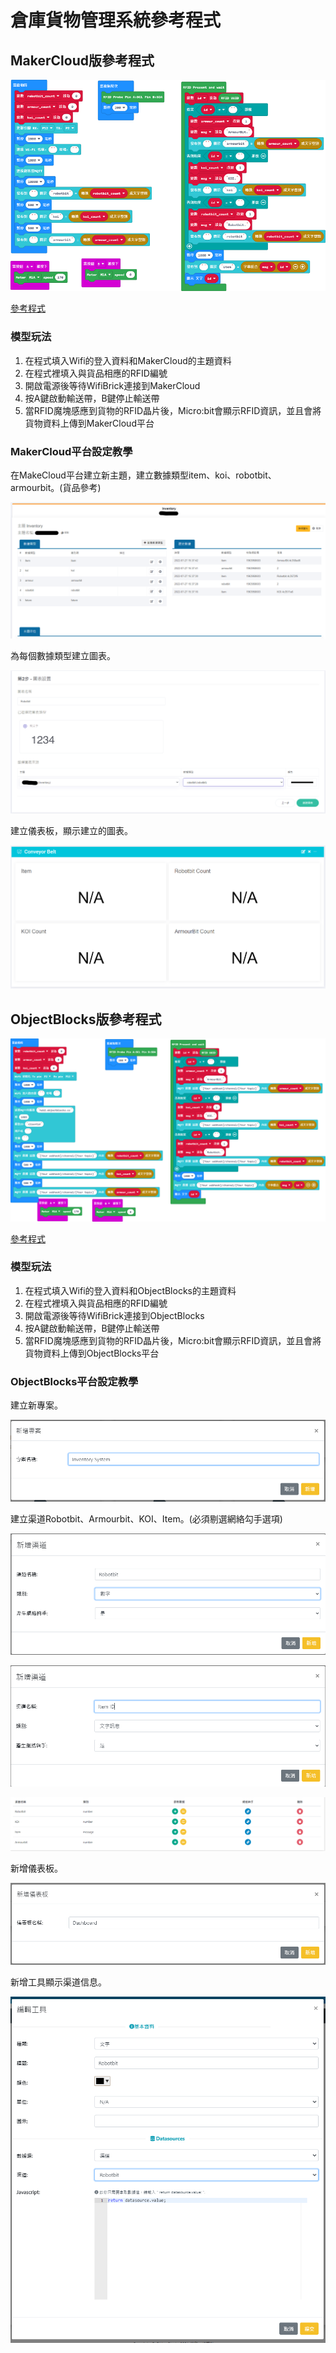 # 倉庫貨物管理系統參考程式

## MakerCloud版參考程式

![](./images/code_makercloud.png)

[參考程式](https://makecode.microbit.org/_Ef8DP8gCThfX)

### 模型玩法

1. 在程式填入Wifi的登入資料和MakerCloud的主題資料
2. 在程式裡填入與貨品相應的RFID編號
3. 開啟電源後等待WifiBrick連接到MakerCloud
4. 按A鍵啟動輸送帶，B鍵停止輸送帶
5. 當RFID魔塊感應到貨物的RFID晶片後，Micro:bit會顯示RFID資訊，並且會將貨物資料上傳到MakerCloud平台

### MakerCloud平台設定教學

在MakeCloud平台建立新主題，建立數據類型item、koi、robotbit、armourbit。(貨品參考)

![](./images/makercloud1.png)

為每個數據類型建立圖表。

![](./images/makercloud3.png)

建立儀表板，顯示建立的圖表。

![](./images/makercloud2.png)

## ObjectBlocks版參考程式

![](./images/code_objectblocks.png)

[參考程式](https://makecode.microbit.org/_9UHYyzdWJM0E)

### 模型玩法

1. 在程式填入Wifi的登入資料和ObjectBlocks的主題資料
2. 在程式裡填入與貨品相應的RFID編號
3. 開啟電源後等待WifiBrick連接到ObjectBlocks
4. 按A鍵啟動輸送帶，B鍵停止輸送帶
5. 當RFID魔塊感應到貨物的RFID晶片後，Micro:bit會顯示RFID資訊，並且會將貨物資料上傳到ObjectBlocks平台

### ObjectBlocks平台設定教學

建立新專案。

![](./images/objectblocks1.png)

建立渠道Robotbit、Armourbit、KOI、Item。(必須剔選網絡勾手選項)

![](./images/objectblocks2.png)

![](./images/objectblocks3.png)

![](./images/objectblocks4.png)

新增儀表板。

![](./images/objectblocks5.png)

新增工具顯示渠道信息。

![](./images/objectblocks6.png)